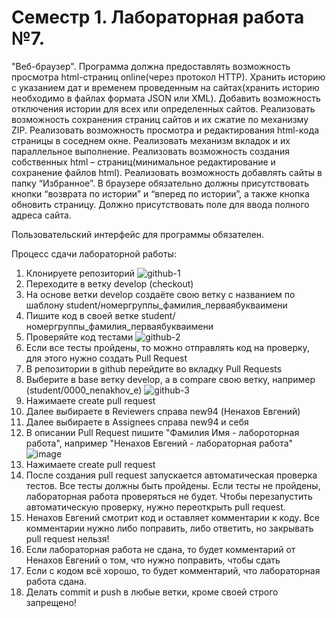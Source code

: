 # Семестр 1. Лабораторная работа №7.

"Веб-браузер". Программа должна предоставлять возможность просмотра html-страниц online(через протокол HTTP). Хранить историю с указанием дат и временем проведенным на сайтах(хранить историю необходимо в файлах формата JSON или XML). Добавить возможность отключения истории для всех или определенных сайтов. Реализовать возможность сохранения страниц сайтов и их сжатие по механизму ZIP. Реализовать возможность просмотра и редактирования html-кода страницы в соседнем окне. Реализовать механизм вкладок и их параллельное выполнение. Реализовать возможность создания собственных html – страниц(минимальное редактирование и сохранение файлов html). Реализовать возможность добавлять сайты в папку “Избранное”. В браузере обязательно должны присутствовать кнопки “возврата по истории” и “вперед по истории”, а также кнопка обновить страницу. Должно присутствовать поле для ввода полного адреса сайта. 

Пользовательский интерфейс для программы обязателен.

Процесс сдачи лабораторной работы:
1. Клонируете репозиторий
![github-1](https://github.com/new94/JavaServiceBrackets/assets/3996014/79ae3da4-cfc6-4fe1-ae8f-36cea470993b)
2. Переходите в ветку develop (checkout)
3. На основе ветки develop создаёте свою ветку с названием по шаблону student/номергруппы_фамилия_перваябукваимени
4. Пишите код в своей ветке student/номергруппы_фамилия_перваябукваимени
5. Проверяйте код тестами
![github-2](https://github.com/new94/JavaServiceBrackets/assets/3996014/7eb73962-ef01-4e0a-bcb0-a05dd1406d01)
6. Если все тесты пройдены, то можно отправлять код на проверку, для этого нужно создать Pull Request
7. В репозитории в github перейдите во вкладку Pull Requests
8. Выберите в base ветку develop, а в compare свою ветку, например (student/0000_nenakhov_e)
![github-3](https://github.com/new94/JavaServiceBrackets/assets/3996014/eb7c329c-1581-4a0f-ab5b-79ff3061e6d4)
9. Нажимаете create pull request
10. Далее выбираете в Reviewers справа new94 (Ненахов Евгений)
11. Далее выбираете в Assignees справа new94 и себя
12. В описании Pull Request пишите "Фамилия Имя - лабороторная работа", например "Ненахов Евгений - лабораторная работа"
![image](https://github.com/new94/JavaServiceBrackets/assets/3996014/ed1553d6-1d41-41f2-844a-c24a3f69ca85)
13. Нажимаете create pull request
14. После создания pull request запускается автоматическая проверка тестов. Все тесты должны быть пройдены. Если тесты не пройдены, лабораторная работа проверяться не будет. Чтобы перезапустить автоматическую проверку, нужно переоткрыть pull request. 
15. Ненахов Евгений смотрит код и оставляет комментарии к коду. Все комментарии нужно либо поправить, либо ответить, но закрывать pull request нельзя!
16. Если лабораторная работа не сдана, то будет комментарий от Ненахов Евгений о том, что нужно поправить, чтобы сдать
17. Если с кодом всё хорошо, то будет комментарий, что лабораторная работа сдана.
18. Делать commit и push в любые ветки, кроме своей строго запрещено!
